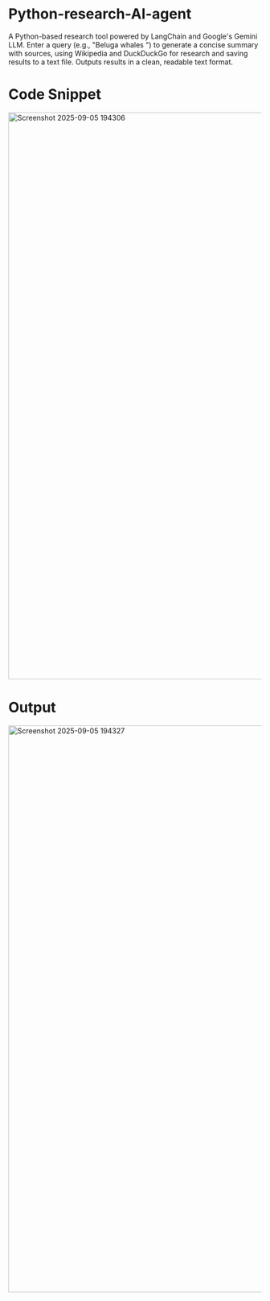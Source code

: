 # Python-research-AI-agent
A Python-based research tool powered by LangChain and Google's Gemini LLM. Enter a query (e.g., "Beluga whales ") to generate a concise summary with sources, using Wikipedia and DuckDuckGo for research and saving results to a text file. Outputs results in a clean, readable text format.

# Code Snippet
<img width="1920" height="1128" alt="Screenshot 2025-09-05 194306" src="https://github.com/user-attachments/assets/a4fd85b3-1b69-47af-b4e1-af597503ad67" />

# Output
<img width="1920" height="1128" alt="Screenshot 2025-09-05 194327" src="https://github.com/user-attachments/assets/d8399c79-2c71-4d20-966f-45239b9ac97a" />

